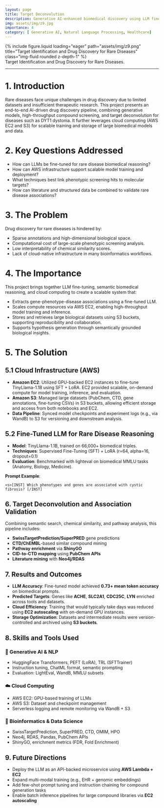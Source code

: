 ```yaml
---
layout: page
title: Target Deconvolution 
description: Generative AI-enhanced biomedical discovery using LLM fine-tuning, and phenotypic screening.
img: assets/img/z9.jpg
importance: 4
category: [ Generative AI, Natural Language Processing, Healthcare]
---
```


<!-- ### **Case Study: Target Identification and Drug Discovery for Rare Diseases** -->

<div class="row justify-content-sm-center">
  <div class="col-sm-8 mt-3 mt-md-0">
    {% include figure.liquid loading="eager" path="assets/img/z9.png" title="Target Identification and Drug Discovery for Rare Diseases" class="img-fluid rounded z-depth-1" %}
  </div>
</div>
<div class="caption">
    Target Identification and Drug Discovery for Rare Diseases.
</div>

---

# 1. Introduction

Rare diseases face unique challenges in drug discovery due to limited datasets and insufficient therapeutic research. This project presents an end-to-end AI-driven drug discovery pipeline, combining generative models, high-throughput compound screening, and target deconvolution for diseases such as DYT1 dystonia. It further leverages cloud computing (AWS EC2 and S3) for scalable training and storage of large biomedical models and data.

# 2. Key Questions Addressed

- How can LLMs be fine-tuned for rare disease biomedical reasoning?
- How can AWS infrastructure support scalable model training and deployment?
- What techniques best link phenotypic screening hits to molecular targets?
- How can literature and structured data be combined to validate rare disease associations?

# 3. The Problem

Drug discovery for rare diseases is hindered by:

- Sparse annotations and high-dimensional biological space.
- Computational cost of large-scale phenotypic screening analysis.
- Low interpretability of chemical similarity scores.
- Lack of cloud-native infrastructure in many bioinformatics workflows.

# 4. The Importance

This project brings together LLM fine-tuning, semantic biomedical reasoning, and cloud computing to create a scalable system that:

- Extracts gene-phenotype-disease associations using a fine-tuned LLM.
- Scales compute resources via AWS EC2, enabling high-throughput model training and inference.
- Stores and retrieves large biological datasets using S3 buckets, supporting reproducibility and collaboration.
- Supports hypothesis generation through semantically grounded biological insights.

# 5. The Solution

## 5.1 Cloud Infrastructure (AWS)

- **Amazon EC2**: Utilized GPU-backed EC2 instances to fine-tune TinyLlama-1.1B using SFT + LoRA. EC2 provided scalable, on-demand compute for model training, inference, and evaluation.
- **Amazon S3**: Managed large datasets (PubChem, CTD, gene annotations, fine-tuning CSVs) in S3 buckets, allowing efficient storage and access from both notebooks and EC2.
- **Data Pipeline**: Synced model checkpoints and experiment logs (e.g., via WandB) to S3 for versioning and downstream analysis.

## 5.2 Fine-Tuned LLM for Rare Disease Reasoning

- **Model**: TinyLlama-1.1B, trained on 66,000+ biomedical triples.
- **Techniques**: Supervised Fine-Tuning (SFT) + LoRA (r=64, alpha=16, dropout=0.1)
- **Evaluation**: Benchmarked with lighteval on biomedical MMLU tasks (Anatomy, Biology, Medicine).

**Prompt Example**:
```text
<s>[INST] Which phenotypes and genes are associated with cystic fibrosis? [/INST]
```

## 6. Target Deconvolution and Association Validation

Combining semantic search, chemical similarity, and pathway analysis, this pipeline includes:

- **SwissTargetPrediction/SuperPRED** gene predictions  
- **CTD/ChEMBL**-based similar compound mining  
- **Pathway enrichment** via **ShinyGO**  
- **CID-to-CTD mapping** using **PubChem APIs**  
- **Literature mining** with **Neo4j/RDAS**

## 7. Results and Outcomes

- **LLM Accuracy**: Fine-tuned model achieved **0.73+ mean token accuracy** on biomedical prompts.  
- **Predicted Targets**: Genes like **ACHE**, **SLC2A1**, **CDC25C**, **LYN** enriched across tools and datasets.  
- **Cloud Efficiency**: Training that would typically take days was reduced using **EC2 autoscaling** with on-demand GPU instances.  
- **Storage Optimization**: Datasets and intermediate results were version-controlled and archived using **S3 buckets**.

## 8. Skills and Tools Used

### 🧠 Generative AI & NLP

- HuggingFace Transformers, PEFT (LoRA), TRL (SFTTrainer)  
- Instruction tuning, ChatML format, semantic prompting  
- Evaluation: LightEval, WandB, MMLU subsets

### ☁️ Cloud Computing

- AWS EC2: GPU-based training of LLMs  
- AWS S3: Dataset and checkpoint management  
- Serverless logging and remote monitoring via WandB + S3

### 🔬 Bioinformatics & Data Science

- SwissTargetPrediction, SuperPRED, CTD, OMIM, HPO  
- Neo4j, RDAS, Pandas, PubChem APIs  
- ShinyGO, enrichment metrics (FDR, Fold Enrichment)

## 9. Future Directions

- Deploy the LLM as an API-backed microservice using **AWS Lambda + EC2**  
- Expand multi-modal training (e.g., EHR + genomic embeddings)  
- Add few-shot prompt tuning and instruction chaining for compound generation tasks  
- Enable batch inference pipelines for large compound libraries via **EC2 autoscaling**
